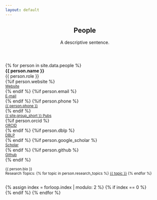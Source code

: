 ```yaml
---
layout: default
---
```


<!-- Main -->
<article id="main">
  <style type="text/css">
    .topic {
      .border-right: 1px lightgrey solid;
    }
  </style>

<header class="major container" markdown="1">

## People
A descriptive sentence.

</header>

<section class="wrapper card style4 container">

<div class="row">
{% for person in site.data.people %}

<div class="6u">
<div class="row">
<div class="5u">
<img style="max-height: 10em;" class="img-thumbnail" src="{{person.photo}}" alt="">
</div>
<div class="7u">
<div class="row">
<div id="{{person.id}}" class="12u"><strong>{{ person.name }}</strong></div>
<div class="12u">{{ person.role }}</div>
{%if person.website %}
<div class="6u">
    <small><a class="nodec" href="{{ person.website }}"><span class="fa fa-desktop"></span> Website</a></small>
</div>
{% endif %}
{%if person.email %}
<div class="6u">
    <small><a class="nodec" href="mailto:{{ person.email }}"><span class="fas fa-envelope"></span> E-mail</a></small>
</div>
{% endif %}
{%if person.phone %}
<div class="6u">
    <small><a class="nodec" href="tel:{{ person.phone }}"><span class="fas fa-phone"></span> {{ person.phone }}</a></small>
</div>
{% endif %}
<div class="6u">
    <small><a class="nodec" href="/publications#author_{{ person.name }}"><span class="fa fa-list-ul"></span> {{ site.group_short }} Pubs</a></small>
</div>
{%if person.orcid %}
<div class="6u">
    <small><a class="nodec" href="https://orcid.org/{{ person.orcid }}"><span class="ai ai-orcid"></span> ORCID</a></small>
</div>
{% endif %}
{%if person.dblp %}
<div class="6u">
    <small><a class="nodec" href="https://dblp.uni-trier.de/pers/hd/{{ person.dblp }}"><span class="ai ai-dblp"></span> DBLP</a></small>
</div>
{% endif %}
{%if person.google_scholar %}
<div class="6u">
    <small><a class="nodec" href="https://scholar.google.com/citations?user={{ person.google_scholar }}"><span class="ai ai-google-scholar"></span> Scholar</a></small>
</div>
{% endif %}
{%if person.github %}
<div class="6u">
    <small><a class="nodec" href="https://github.com/{{ person.github }}"><span class="icon fa-github"></span> Github</a></small>
</div>
{% endif %}
</div>
</div>
</div>
<div style="margin-top:1em;" class="-1u 9u">
<p style="text-align: justify;" class="hyphenate"><small>{{ person.bio }}</small></p>
</div>
<div style="margin-top:-1em; margin-bottom:2em;" class="12u">
  <small>Research Topics:
{% for topic in person.research_topics %}
<a class="nodec" href="/publications/#keyword_{{topic}}" class="nodec badge badge-light">{{ topic }}</a>
{% endfor %}</small>
</div>
</div>
{% assign index = forloop.index | modulo: 2 %}
{% if index == 0 %}
</div><div class="row">
{% endif %}
{% endfor %}
</div>

</section>

</article>
